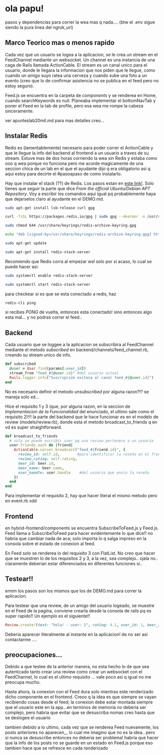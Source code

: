 # ola papu!

pasos y dependencias para correr la wea mas q nada.... (btw el .env sigue siendo la pura linea del ngrok_url)

## Marco Teorico mas o menos rapido

Cada vez que un usuario se logea a la aplicacion, se le crea un stream en el FeedChannel mediante un websocket. Un channel es una instancia de una caga de Rails llamada ActionCable. El stream es un canal unico para el usuario, donde le llegara la informacion que nos piden que le llegue, como cuando un amigo suyo ratea una cerveza y cuando sube una foto a un evento (creo que lo de confirmar asistencia no se publica en el feed pero no estoy seguro).

Feed.js se encuentra en la carpeta de _components_ y se renderea en Home, cuando searchKeywords es null. Planeaba implementar el bottomNavTab y poner el Feed en la tab de profile, pero esa wea me rompe la cabeza sinceramente. 

ver apunteslab20mil.md para mas detalles creo...

## Instalar Redis

Redis es (lamentablemente) necesario para poder correr el ActionCable y que le llegue la info del backend al frontend a un usuario a traves de su stream. Estuve mas de dos horas corriendo la wea sin Redis y estaba como ooo q wea porque no funciona pero me acorde magicamente de una seccion chica de un lab en el que el ayudante dijo q era obligatorio asi q aqui estoy para decirte el #pasoapaso de como instalarlo.

Hay que instalar el stack (??) de Redis. Los pasos estan en [este link!](https://redis.io/docs/latest/operate/oss_and_stack/install/install-stack/linux/). Solo tienes que seguir la parte que dice _From the official Ubuntu/Debian APT Repository_. Voy a escribir los comandos aqui igual pq probablemente haya que dejarselos claro al ayudante en el DEMO.md.

```sh
sudo apt-get install lsb-release curl gpg

curl -fsSL https://packages.redis.io/gpg | sudo gpg --dearmor -o /usr/share/keyrings/redis-archive-keyring.gpg

sudo chmod 644 /usr/share/keyrings/redis-archive-keyring.gpg

echo "deb [signed-by=/usr/share/keyrings/redis-archive-keyring.gpg] https://packages.redis.io/deb $(lsb_release -cs) main" | sudo tee /etc/apt/sources.list.d/redis.list

sudo apt-get update

sudo apt-get install redis-stack-server
```

Recomiendo que Redis corra al empezar wsl solo por si acaso, lo cual se puede hacer asi:

```sh
sudo systemctl enable redis-stack-server

sudo systemctl start redis-stack-server
```

para checkear si es que se esta conectado a redis, haz

```sh
redis-cli ping
```

si recibes _PONG_ de vuelta, entonces esta conectado! sino entonces algo esta mal... y no podras correr el feed..

## Backend

Cada usuario que se loggee a la aplicacion se subscribira al FeedChannel mediante el metodo _subscribed_ en backend/channels/feed_channel.rb, creando su stream unico de info. 

```rb
def subscribed
  @user = User.find(params[:user_id])
  stream_from "feed_#{@user.id}" #del usuario actual
  Rails.logger.info("Suscripción exitosa al canal feed_#{@user.id}")
end
```

No es necesario definir el metodo _unsubscribed_ por alguna razon?!? se maneja solo xd...

Hice el requisito 1 y 3 (que, por alguna razon, en la seccion de _Implementacion de la Funcionalidad_ del enunciado, el ultimo sale como el requisito 2)!!! la parte del backend que le hace funcionar es en el modelo de review (models/review.rb), donde esta el metodo broadcast_to_friends q en vd es super straightforward.

```rb
def broadcast_to_friends
  # solo se puede escribir user pq una review pertenece a un usuario
  user.friends.each do |friend|
    ActionCable.server.broadcast("feed_#{friend.id}", {
      review_id: self.id,        #para identificar la reseña en el front
      review_rating: self.rating,
      beer_id: beer.id,
      beer_name: beer.name,
      user_handle: user.handle    #del usuario que envio la reseña
    })
  end
end 
```

Para implementar el requisito 2, hay que hacer literal el mismo metodo pero en event.rb xdd

## Frontend

en hybrid-frontend/components se encuentra SubscribeToFeed.js y Feed.js. Feed llama a SubscribeToFeed para hacer evidentemente lo que dice!! no habria que cambiar nada de aca; solo importa lo q salga impreso en la consola sobre el estado de conexion al feed.

En Feed solo se renderea lo del requisito 3 con FlatList. No creo que hacer que se muestren lo de los requisitos 2 y 3, a la vez, sea complejo.. ojala no.. claramente deberian estar diferenciados en diferentes funciones si..

## Testear!!

ermm los pasos son los mismos que los de DEMO.md para correr la aplicacion.

Para testear que una review, de un amigo del usuario logeado, se muestre en el Feed de la pagina, conviene crearla desde la consola de rails pq es super rapido!! Un ejemplo es el siguiente!!

```rb
Review.create!(text: "hola! - user: 1", rating: 4.1, user_id: 1, beer_id: 10)
```

Deberia aparecer literalmente al instante en la aplicacion! de no ser asi contactarme .... 

## preocupaciones...

Debido a que testee de la anterior manera, no esta hecho lo de que sea autenticado tanto crear una review como crear un websocket con el FeedChannel, lo cual es el ultimo requisito ... vale poco asi q igual no me preocupa mucho.

Hasta ahora, la conexion con el Feed dura solo mientras este renderizado dicho componente en el frontend. Creoo q la idea es que siempre se vayan recibiendo cosas desde el feed; la conexion debe estar montada siempre que el usuario este en la app...en terminos de memoria no deberia ser complejo, pero habria que evitar que se desuscriba nomas creo hasta que se deslogee el usuario

tambien debido a lo ultimo, cada vez que se renderea Feed nuevamente, los posts anteriores no aparecen,,, lo cual me imagino que no es la idea.. pero si nunca se desuscribe entonces no deberia ser problema! habria que hacer que la info de los posts no se guarde en un estado en Feed.js porque eso tambien hace que se refresce en cada renderizado
